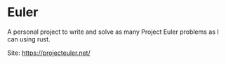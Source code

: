 Euler
=====
A personal project to write and solve as many Project Euler
problems as I can using rust. 

Site: https://projecteuler.net/
